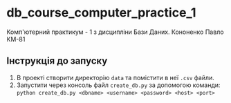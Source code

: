 # db_course_computer_practice_1
Комп'ютерний практикум - 1 з дисципліни Бази Даних. Кононенко Павло КМ-81

## Інструкція до запуску ##
1. В проекті створити директорію ```data``` та помістити в неї ```.csv``` файли.
1. Запустити через консоль файл ```create_db.py``` за допомогою команди: ```python create_db.py <dbname> <username> <password> <host> <port>```

